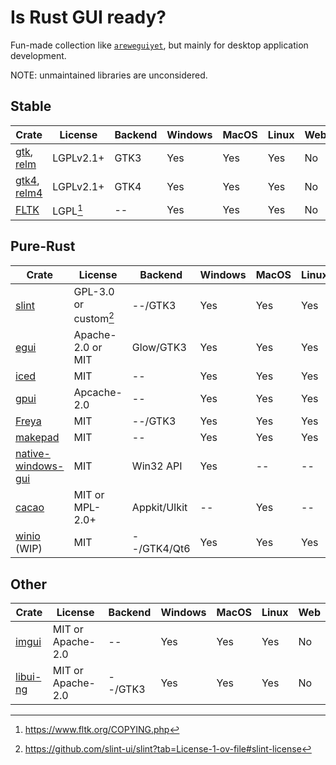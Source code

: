 # Is Rust GUI ready?

Fun-made collection like [`areweguiyet`](https://areweguiyet.com/), but mainly for desktop application development.

NOTE: unmaintained libraries are unconsidered.

## Stable

[gtk]: https://docs.rs/gtk/
[relm]: https://docs.rs/relm/
[gtk4]: https://docs.rs/gtk4/
[relm4]: https://docs.rs/relm4/

[^1]: https://www.fltk.org/COPYING.php

[FLTK]: https://fltk-rs.github.io/fltk-book/

| Crate           | License   | Backend | Windows | MacOS | Linux | Web |
| --------------- | --------- | ------- | ------- | ----- | ----- | --- |
| [gtk], [relm]   | LGPLv2.1+ | GTK3    | Yes     | Yes   | Yes   | No  |
| [gtk4], [relm4] | LGPLv2.1+ | GTK4    | Yes     | Yes   | Yes   | No  |
| [FLTK]          | LGPL[^1]  | --      | Yes     | Yes   | Yes   | No  |

## Pure-Rust

[egui]: https://www.egui.rs/
[iced]: https://iced.rs/
[slint]: https://slint.dev/
[native-windows-gui]: https://gabdube.github.io/native-windows-gui/native-windows-docs/index.html
[cacao]: https://github.com/ryanmcgrath/cacao
[gpui]: https://www.gpui.rs/
[Freya]: https://freyaui.dev/
[makepad]: https://makepad.dev/
[winio]: https://github.com/compio-rs/winio

[^2]: https://github.com/slint-ui/slint?tab=License-1-ov-file#slint-license

| Crate                | License               | Backend      | Windows | MacOS | Linux | Web |
| -------------------- | --------------------- | ------------ | ------- | ----- | ----- | --- |
| [slint]              | GPL-3.0 or custom[^2] | --/GTK3      | Yes     | Yes   | Yes   | Yes |
| [egui]               | Apache-2.0 or MIT     | Glow/GTK3    | Yes     | Yes   | Yes   | Yes |
| [iced]               | MIT                   | --           | Yes     | Yes   | Yes   | No  |
| [gpui]               | Apcache-2.0           | --           | Yes     | Yes   | Yes   | No  |
| [Freya]              | MIT                   | --/GTK3      | Yes     | Yes   | Yes   | No  |
| [makepad]            | MIT                   | --           | Yes     | Yes   | Yes   | Yes |
| [native-windows-gui] | MIT                   | Win32 API    | Yes     | --    | --    | --  |
| [cacao]              | MIT or MPL-2.0+       | Appkit/UIkit | --      | Yes   | --    | --  |
| [winio] (WIP)        | MIT                   | --/GTK4/Qt6  | Yes     | Yes   | Yes   | No  |

## Other

[imgui]: https://docs.rs/imgui
[libui-ng]: https://github.com/libui-rs/libui

| Crate      | License           | Backend | Windows | MacOS | Linux | Web |
| ---------- | ----------------- | ------- | ------- | ----- | ----- | --- |
| [imgui]    | MIT or Apache-2.0 | --      | Yes     | Yes   | Yes   | No  |
| [libui-ng] | MIT or Apache-2.0 | --/GTK3 | Yes     | Yes   | Yes   | No  |
